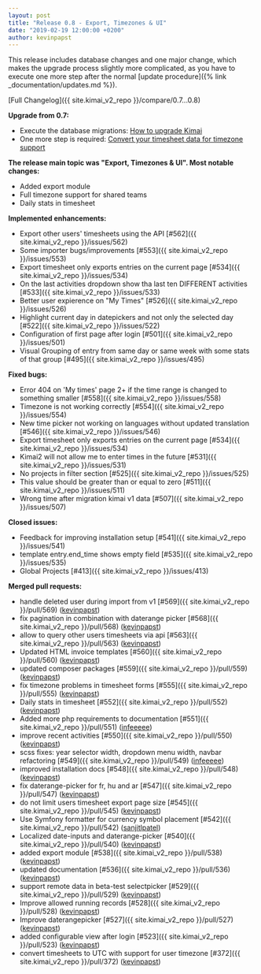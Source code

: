 ```yaml
---
layout: post
title: "Release 0.8 - Export, Timezones & UI"
date: "2019-02-19 12:00:00 +0200"
author: kevinpapst
---
```


This release includes database changes and one major change, which makes the upgrade process slightly more complicated, 
as you have to execute one more step after the normal [update procedure]({% link _documentation/updates.md %}).

[Full Changelog]({{ site.kimai_v2_repo }}/compare/0.7...0.8)

**Upgrade from 0.7:**

- Execute the database migrations: [How to upgrade Kimai](https://github.com/kevinpapst/kimai2/blob/master/UPGRADING.md)
- One more step is required: [Convert your timesheet data for timezone support](https://github.com/kevinpapst/kimai2/pull/372)

**The release main topic was "Export, Timezones & UI". Most notable changes:**

- Added export module
- Full timezone support for shared teams
- Daily stats in timesheet

**Implemented enhancements:**

- Export other users' timesheets using the API [\#562]({{ site.kimai_v2_repo }}/issues/562)
- Some importer bugs/improvements [\#553]({{ site.kimai_v2_repo }}/issues/553)
- Export timesheet only exports entries on the current page [\#534]({{ site.kimai_v2_repo }}/issues/534)
- On the last activities dropdown show tha last ten DIFFERENT activities [\#533]({{ site.kimai_v2_repo }}/issues/533)
- Better user expierence on "My Times" [\#526]({{ site.kimai_v2_repo }}/issues/526)
- Highlight current day in datepickers and not only the selected day [\#522]({{ site.kimai_v2_repo }}/issues/522)
- Configuration of first page after login [\#501]({{ site.kimai_v2_repo }}/issues/501)
- Visual Grouping of entry from same day or same week with some stats of that group [\#495]({{ site.kimai_v2_repo }}/issues/495)

**Fixed bugs:**

- Error 404 on 'My times' page 2+ if the time range is changed to something smaller [\#558]({{ site.kimai_v2_repo }}/issues/558)
- Timezone is not working correctly [\#554]({{ site.kimai_v2_repo }}/issues/554)
- New time picker not working on languages without updated translation [\#546]({{ site.kimai_v2_repo }}/issues/546)
- Export timesheet only exports entries on the current page [\#534]({{ site.kimai_v2_repo }}/issues/534)
- Kimai2 will not allow me to enter times in the future [\#531]({{ site.kimai_v2_repo }}/issues/531)
- No projects in filter section [\#525]({{ site.kimai_v2_repo }}/issues/525)
- This value should be greater than or equal to zero [\#511]({{ site.kimai_v2_repo }}/issues/511)
- Wrong time after migration kimai v1 data [\#507]({{ site.kimai_v2_repo }}/issues/507)

**Closed issues:**

- Feedback for improving installation setup [\#541]({{ site.kimai_v2_repo }}/issues/541)
- template entry.end\_time shows empty field [\#535]({{ site.kimai_v2_repo }}/issues/535)
- Global Projects [\#413]({{ site.kimai_v2_repo }}/issues/413)

**Merged pull requests:**

- handle deleted user during import from v1 [\#569]({{ site.kimai_v2_repo }}/pull/569) ([kevinpapst](https://github.com/kevinpapst))
- fix pagination in combination with daterange picker [\#568]({{ site.kimai_v2_repo }}/pull/568) ([kevinpapst](https://github.com/kevinpapst))
- allow to query other users timesheets via api [\#563]({{ site.kimai_v2_repo }}/pull/563) ([kevinpapst](https://github.com/kevinpapst))
- Updated HTML invoice templates [\#560]({{ site.kimai_v2_repo }}/pull/560) ([kevinpapst](https://github.com/kevinpapst))
- updated composer packages [\#559]({{ site.kimai_v2_repo }}/pull/559) ([kevinpapst](https://github.com/kevinpapst))
- fix timezone problems in timesheet forms [\#555]({{ site.kimai_v2_repo }}/pull/555) ([kevinpapst](https://github.com/kevinpapst))
- Daily stats in timesheet [\#552]({{ site.kimai_v2_repo }}/pull/552) ([kevinpapst](https://github.com/kevinpapst))
- Added more php requirements to documentation [\#551]({{ site.kimai_v2_repo }}/pull/551) ([infeeeee](https://github.com/infeeeee))
- improve recent activities [\#550]({{ site.kimai_v2_repo }}/pull/550) ([kevinpapst](https://github.com/kevinpapst))
- scss fixes: year selector width, dropdown menu width, navbar refactoring [\#549]({{ site.kimai_v2_repo }}/pull/549) ([infeeeee](https://github.com/infeeeee))
- improved installation docs [\#548]({{ site.kimai_v2_repo }}/pull/548) ([kevinpapst](https://github.com/kevinpapst))
- fix daterange-picker for fr, hu and ar [\#547]({{ site.kimai_v2_repo }}/pull/547) ([kevinpapst](https://github.com/kevinpapst))
- do not limit users timesheet export page size [\#545]({{ site.kimai_v2_repo }}/pull/545) ([kevinpapst](https://github.com/kevinpapst))
- Use Symfony formatter for currency symbol placement [\#542]({{ site.kimai_v2_repo }}/pull/542) ([sanjitlpatel](https://github.com/sanjitlpatel))
- Localized date-inputs and daterange-picker [\#540]({{ site.kimai_v2_repo }}/pull/540) ([kevinpapst](https://github.com/kevinpapst))
- added export module [\#538]({{ site.kimai_v2_repo }}/pull/538) ([kevinpapst](https://github.com/kevinpapst))
- updated documentation [\#536]({{ site.kimai_v2_repo }}/pull/536) ([kevinpapst](https://github.com/kevinpapst))
- support remote data in beta-test selectpicker [\#529]({{ site.kimai_v2_repo }}/pull/529) ([kevinpapst](https://github.com/kevinpapst))
- Improve allowed running records [\#528]({{ site.kimai_v2_repo }}/pull/528) ([kevinpapst](https://github.com/kevinpapst))
- Improve daterangepicker [\#527]({{ site.kimai_v2_repo }}/pull/527) ([kevinpapst](https://github.com/kevinpapst))
- added configurable view after login [\#523]({{ site.kimai_v2_repo }}/pull/523) ([kevinpapst](https://github.com/kevinpapst))
- convert timesheets to UTC with support for user timezone [\#372]({{ site.kimai_v2_repo }}/pull/372) ([kevinpapst](https://github.com/kevinpapst))
